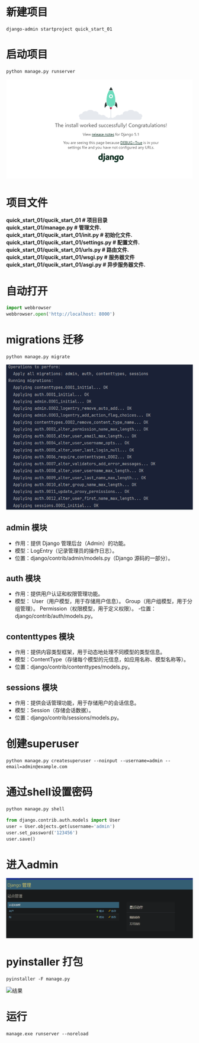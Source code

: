 # 新建项目
```shell
django-admin startproject quick_start_01
```
# 启动项目
```shell
python manage.py runserver
```
![结果](./images/img.png)
# 项目文件
**quick_start_01/qucik_start_01 # 项目目录  
quick_start_01/manage.py # 管理文件.  
quick_start_01/qucik_start_01/__init__.py # 初始化文件.  
quick_start_01/qucik_start_01/settings.py # 配置文件.  
quick_start_01/qucik_start_01/urls.py # 路由文件.  
quick_start_01/qucik_start_01/wsgi.py # 服务器文件  
quick_start_01/qucik_start_01/asgi.py # 异步服务器文件.**
# 自动打开
```python
import webbrowser
webbrowser.open('http://localhost: 8000')
```
# migrations 迁移
```shell
python manage.py migrate
```
![img.png](images/img1.png)
## admin 模块
- 作用：提供 Django 管理后台（Admin）的功能。
- 模型：LogEntry（记录管理员的操作日志）。
- 位置：django/contrib/admin/models.py（Django 源码的一部分）。
## auth 模块
- 作用：提供用户认证和权限管理功能。
- 模型：
  User（用户模型，用于存储用户信息）。
  Group（用户组模型，用于分组管理）。
  Permission（权限模型，用于定义权限）。
-位置：django/contrib/auth/models.py。
## contenttypes 模块
- 作用：提供内容类型框架，用于动态地处理不同模型的类型信息。
- 模型：ContentType（存储每个模型的元信息，如应用名称、模型名称等）。
- 位置：django/contrib/contenttypes/models.py。
## sessions 模块
- 作用：提供会话管理功能，用于存储用户的会话信息。
- 模型：Session（存储会话数据）。
- 位置：django/contrib/sessions/models.py。
# 创建superuser
```shell
python manage.py createsuperuser --noinput --username=admin --email=admin@example.com
```
# 通过shell设置密码
```shell
python manage.py shell
```
```python
from django.contrib.auth.models import User
user = User.objects.get(username='admin')
user.set_password('123456')
user.save()
```
# 进入admin
![img.png](images/img_1.png)
# pyinstaller 打包
```shell
pyinstaller -F manage.py
````
![结果](images/img_2.png)
# 运行
```shell
manage.exe runserver --noreload
```